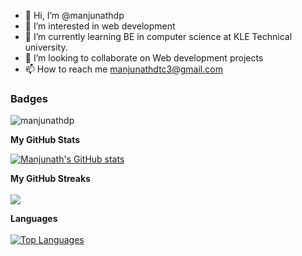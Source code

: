 - 👋 Hi, I’m @manjunathdp
- 👀 I’m interested in web development
- 🌱 I’m currently learning BE in computer science  at KLE Technical university.
- 💞️ I’m looking to collaborate on Web development projects
- 📫 How to reach me manjunathdtc3@gmail.com

<!---
manjunathdp/manjunathdp is a ✨ special ✨ repository because its `README.md` (this file) appears on your GitHub profile.
You can click the Preview link to take a look at your changes.
--->

### Badges
<p align="left"> <img src="https://komarev.com/ghpvc/?username=manjunathdp&label=Profile%20views&color=129e00&style=plastic" alt="manjunathdp" /> </p>

  
 


<b>My GitHub Stats</b>

<a href="http://www.github.com/manjunathdp"><img src="https://github-readme-stats.vercel.app/api?username=manjunathdp&show_icons=true&hide=&count_private=true&title_color=0891b2&text_color=ffffff&icon_color=0891b2&bg_color=1c1917&hide_border=true&show_icons=true" alt="Manjunath's GitHub stats" /></a>

<b>My GitHub Streaks</b><br><br>
<a href="http://www.github.com/manjunathdp"><img src="https://github-readme-streak-stats.herokuapp.com/?user=manjunathdp&stroke=ffffff&background=1c1917&ring=0891b2&fire=0891b2&currStreakNum=ffffff&currStreakLabel=0891b2&sideNums=ffffff&sideLabels=ffffff&dates=ffffff&hide_border=true" /></a>

<b>Languages</b><br><br>
<a href="https://github.com/manjunathdp" align="left"><img src="https://github-readme-stats.vercel.app/api/top-langs/?username=manjunathdp&langs_count=10&title_color=0891b2&text_color=ffffff&icon_color=0891b2&bg_color=1c1917&hide_border=true&locale=en&custom_title=Top%20%Languages" alt="Top Languages" /></a>
